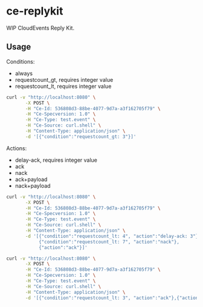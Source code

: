 # ce-replykit

WIP CloudEvents Reply Kit.

## Usage

Conditions:
- always
- requestcount_gt, requires integer value
- requestcount_lt, requires integer value

```sh
curl -v "http://localhost:8080" \
       -X POST \
       -H "Ce-Id: 536808d3-88be-4077-9d7a-a3f162705f79" \
       -H "Ce-Specversion: 1.0" \
       -H "Ce-Type: test.event" \
       -H "Ce-Source: curl.shell" \
       -H "Content-Type: application/json" \
       -d '[{"condition":"requestcount_gt: 3"}]'
```

Actions:
- delay-ack, requires integer value
- ack
- nack
- ack+payload
- nack+payload

```sh
curl -v "http://localhost:8080" \
       -X POST \
       -H "Ce-Id: 536808d3-88be-4077-9d7a-a3f162705f79" \
       -H "Ce-Specversion: 1.0" \
       -H "Ce-Type: test.event" \
       -H "Ce-Source: curl.shell" \
       -H "Content-Type: application/json" \
       -d '[{"condition":"requestcount_lt: 4", "action":"delay-ack: 3"},
            {"condition":"requestcount_lt: 7", "action":"nack"},
            {"action":"ack"}]'
```

```sh
curl -v "http://localhost:8080" \
       -X POST \
       -H "Ce-Id: 536808d3-88be-4077-9d7a-a3f162705f79" \
       -H "Ce-Specversion: 1.0" \
       -H "Ce-Type: test.event" \
       -H "Ce-Source: curl.shell" \
       -H "Content-Type: application/json" \
       -d '[{"condition":"requestcount_lt: 3", "action":"ack"},{"action":"nack"}]'
```

